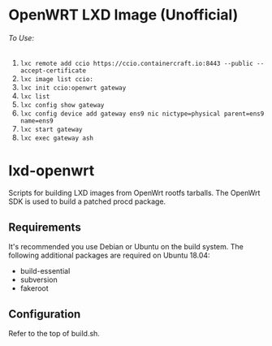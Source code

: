 # OpenWRT LXD Image (Unofficial) 

###### To Use:

  1. `lxc remote add ccio https://ccio.containercraft.io:8443 --public --accept-certificate`
  2. `lxc image list ccio:`
  3. `lxc init ccio:openwrt gateway`
  4. `lxc list`
  5. `lxc config show gateway`
  6. `lxc config device add gateway ens9 nic nictype=physical parent=ens9 name=ens9`
  7. `lxc start gateway`
  8. `lxc exec gateway ash`

lxd-openwrt
===========

Scripts for building LXD images from OpenWrt rootfs tarballs. The OpenWrt SDK is used to build a patched procd package.

Requirements
------------
It's recommended you use Debian or Ubuntu on the build system. The following additional packages are required on Ubuntu 18.04:

* build-essential
* subversion
* fakeroot

Configuration
-------------
Refer to the top of build.sh.
